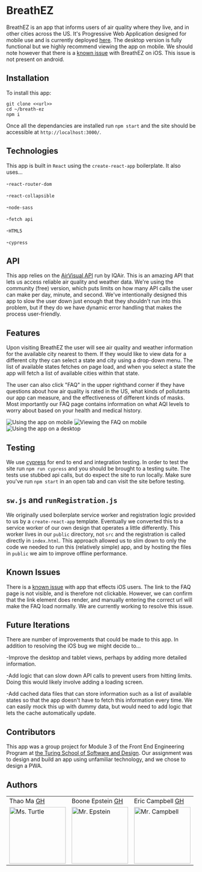 # BreathEZ
BreathEZ is an app that informs users of air quality where they live, and in other cities across the US. It's Progressive Web Application designed for mobile use and is currently deployed [here](https://breath-ez.vercel.app/). The desktop version is fully functional but we highly recommend viewing the app on mobile. We should note however that there is a [known issue](https://github.com/deadbelly/breathEZ/issues/65) with BreathEZ on iOS. This issue is not present on android. 

## Installation
To install this app: 
```
git clone <<url>>
cd ~/breath-ez
npm i
```

Once all the dependancies are installed run `npm start` and the site should be accessible at `http://localhost:3000/`.

## Technologies
This app is built in `React` using the `create-react-app` boilerplate. It also uses... 

-`react-router-dom`

-`react-collapsible`

-`node-sass`

-`fetch api`

-`HTML5`

-`cypress`

## API
This app relies on the [AirVisual API](https://api-docs.iqair.com/) run by IQAir. This is an amazing API that lets us access reliable air quality and weather data. We're using the community (free) version, which puts limits on how many API calls the user can make per day, minute, and second. We've intentionally designed this app to slow the user down just enough that they shouldn't run into this problem, but if they do we have dynamic error handling that makes the process user-friendly. 

## Features 
Upon visiting BreathEZ the user will see air quality and weather information for the available city nearest to them. If they would like to view data for a different city they can select a state and city using a drop-down menu. The list of available states fetches on page load, and when you select a state the app will fetch a list of available cities within that state.

The user can also click "FAQ" in the upper righthand corner if they have questions about how air quality is rated in the US, what kinds of pollutants our app can measure, and the effectiveness of different kinds of masks. Most importantly our FAQ page contains information on what AQI levels to worry about based on your health and medical history. 

![Using the app on mobile](https://media.giphy.com/media/uub3o9zv9lyBOTHOGh/giphy.gif)
![Viewing the FAQ on mobile](https://media.giphy.com/media/6TsktaRfyQG9gopjc8/giphy.gif)
![Using the app on a desktop](https://media.giphy.com/media/5okKzUEN3oHUOP3RcV/giphy.gif)

## Testing 
We use [cypress](https://www.cypress.io/) for end to end and integration testing. In order to test the site run `npm run cypress` and you should be brought to a testing suite. The tests use stubbed api calls, but do expect the site to run locally. Make sure you've run `npm start` in an open tab and can visit the site before testing. 

## `sw.js` and `runRegistration.js`
We originally used boilerplate service worker and registration logic provided to us by a `create-react-app` template. Eventually we converted this to a service worker of our own design that operates a little differently. This worker lives in our `public` directory, not `src` and the registration is called directly in `index.html`. This approach allowed us to slim down to only the code we needed to run this (relatively simple) app, and by hosting the files in `public` we aim to improve offline performance. 

## Known Issues
There is a [known issue](https://github.com/deadbelly/breathEZ/issues/65) with app that effects iOS users. The link to the FAQ page is not visible, and is therefore not clickable. However, we can confirm that the link element does render, and manually entering the correct url will make the FAQ load normally. We are currently working to resolve this issue. 

## Future Iterations
There are number of improvements that could be made to this app. In addition to resolving the iOS bug we might decide to... 

-Improve the desktop and tablet views, perhaps by adding more detailed information. 

-Add logic that can slow down API calls to prevent users from hitting limits. Doing this would likely involve adding a loading screen. 

-Add cached data files that can store information such as a list of available states so that the app doesn't have to fetch this information every time. We can easily mock this up with dummy data, but would need to add logic that lets the cache automatically update. 

## Contributors 
This app was a group project for Module 3 of the Front End Engineering Program at [the Turing School of Software and Design](https://turing.io/). Our assignment was to design and build an app using unfamiliar technology, and we chose to design a PWA. 

## Authors
<table>
    <tr>
        <td> Thao Ma <a href="https://github.com/thaomonster">GH</td>
        <td> Boone Epstein <a href="https://github.com/deadbelly">GH</td>
        <td> Eric Campbell <a href="https://github.com/mainlyetcetera">GH</td>
    </tr>
 <td><img src="https://avatars3.githubusercontent.com/u/67611512?s=400&u=ef3bac38d4f7d6d8a899d26ce1f0eb169f11bb9b&v=4" alt="Ms. Turtle"
 width="150" height="auto" /></td>
 <td><img src="https://ca.slack-edge.com/T029P2S9M-U0184VA96K1-cf7535e7ceed-512" alt="Mr. Epstein"
 width="150" height="auto" /></td>
 <td><img src="https://avatars0.githubusercontent.com/u/70294115?s=460&u=b24fae5febb30e7d1c9507c51ee760dba5e396e5&v=4" alt="Mr. Campbell"
 width="150" height="auto" /></td>
</table>
